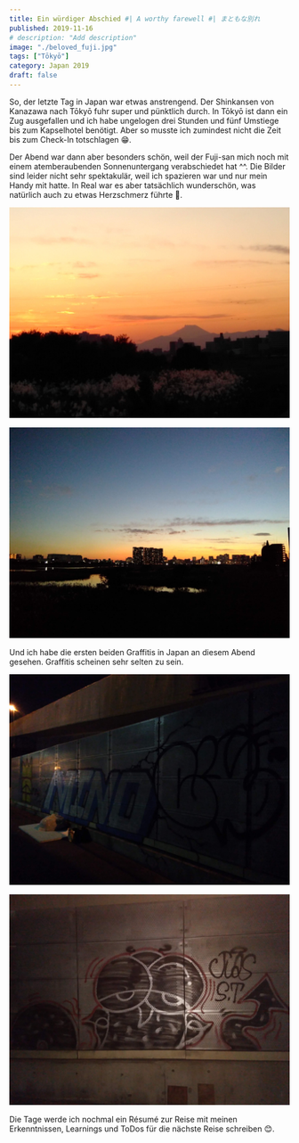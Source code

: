 ```yaml
---
title: Ein würdiger Abschied #| A worthy farewell #| まともな別れ
published: 2019-11-16
# description: "Add description"
image: "./beloved_fuji.jpg"
tags: ["Tōkyō"]
category: Japan 2019
draft: false
---
```


So, der letzte Tag in Japan war etwas anstrengend. Der Shinkansen von Kanazawa nach Tōkyō fuhr super und pünktlich durch. In Tōkyō
ist dann ein Zug ausgefallen und ich habe ungelogen drei Stunden und fünf Umstiege bis zum Kapselhotel benötigt.
Aber so musste ich zumindest nicht die Zeit bis zum Check-In totschlagen 😁.

Der Abend war dann aber besonders schön, weil der Fuji-san mich noch mit einem atemberaubenden Sonnenuntergang verabschiedet hat ^^.
Die Bilder sind leider nicht sehr spektakulär, weil ich spazieren war und nur mein Handy mit hatte. In Real war es aber tatsächlich
wunderschön, was natürlich auch zu etwas Herzschmerz führte 🥹. 

![Beloved Fuji](./beloved_fuji.jpg)

![Tōkyō Skyline](./tokyo_skyline.jpg)

Und ich habe die ersten beiden Graffitis in Japan an diesem Abend gesehen. Graffitis scheinen sehr selten zu sein.  

![Grafitti one](./graffiti_one.jpg)

![Grafitti two](./graffiti_two.jpg)

Die Tage werde ich nochmal ein Résumé zur Reise mit meinen Erkenntnissen, Learnings und ToDos für die nächste Reise schreiben 😊. 
